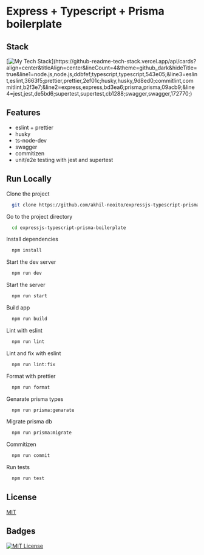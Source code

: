 # Express + Typescript + Prisma boilerplate

## Stack

[![My Tech Stack](https://github-readme-tech-stack.vercel.app/api/cards?fontWeight=normal&align=left&titleAlign=center&lineCount=4&theme=github_dark&hideTitle=true&line1=node.js,node.js,ddbfef;typescript,typescript,543e05;&line3=eslint,eslint,3663f5;prettier,prettier,2ef01c;husky,husky,9d8ed0;commitlint,commitlint,b2f3e7;&line2=express,express,bd3ea6;prisma,prisma,09acb9;&line4=jest,jest,de5bd6;supertest,supertest,cb1288;swagger,swagger,172770;)](https://github-readme-tech-stack.vercel.app/api/cards?align=center&titleAlign=center&lineCount=4&theme=github_dark&hideTitle=true&line1=node.js,node.js,ddbfef;typescript,typescript,543e05;&line3=eslint,eslint,3663f5;prettier,prettier,2ef01c;husky,husky,9d8ed0;commitlint,commitlint,b2f3e7;&line2=express,express,bd3ea6;prisma,prisma,09acb9;&line4=jest,jest,de5bd6;supertest,supertest,cb1288;swagger,swagger,172770;)

## Features

- eslint + prettier
- husky
- ts-node-dev
- swagger
- commitizen
- unit/e2e testing with jest and supertest

## Run Locally

Clone the project

```bash
  git clone https://github.com/akhil-neoito/expressjs-typescript-prisma-boilerplate.git
```

Go to the project directory

```bash
  cd expressjs-typescript-prisma-boilerplate
```

Install dependencies

```bash
  npm install
```

Start the dev server

```bash
  npm run dev
```

Start the server

```bash
  npm run start
```

Build app

```bash
  npm run build
```

Lint with eslint

```bash
  npm run lint
```

Lint and fix with eslint

```bash
  npm run lint:fix
```

Format with prettier

```bash
  npm run format
```

Genarate prisma types

```bash
  npm run prisma:genarate
```

Migrate prisma db

```bash
  npm run prisma:migrate
```

Commitizen

```bash
  npm run commit
```

Run tests

```bash
  npm run test
```

## License

[MIT](https://choosealicense.com/licenses/mit/)


## Badges

[![MIT License](https://img.shields.io/badge/License-MIT-green.svg)](https://choosealicense.com/licenses/mit/)


